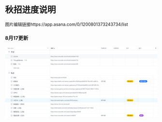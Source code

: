 # 秋招进度说明
图片编辑链接https://app.asana.com/0/1200801373243734/list

### 8月17更新
![image](https://github.com/BuringBlue/better-offer-2021/blob/cat-branch/work.png)

